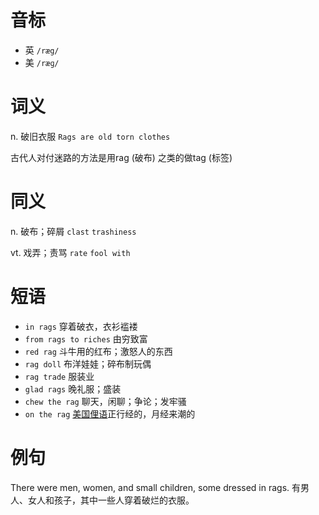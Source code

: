 # 音标

- 英 `/ræg/`
- 美 `/ræɡ/`

# 词义

n. 破旧衣服
`Rags are old torn clothes`



古代人对付迷路的方法是用rag (破布) 之类的做tag (标签)

# 同义

n. 破布；碎屑
`clast` `trashiness`

vt. 戏弄；责骂
`rate` `fool with`

# 短语

- `in rags` 穿着破衣，衣衫褴褛
- `from rags to riches` 由穷致富
- `red rag` 斗牛用的红布；激怒人的东西
- `rag doll` 布洋娃娃；碎布制玩偶
- `rag trade` 服装业
- `glad rags` 晚礼服；盛装
- `chew the rag` 聊天，闲聊；争论；发牢骚
- `on the rag` [美国俚语](妇女)正行经的，月经来潮的

# 例句

There were men, women, and small children, some dressed in rags.
有男人、女人和孩子，其中一些人穿着破烂的衣服。


